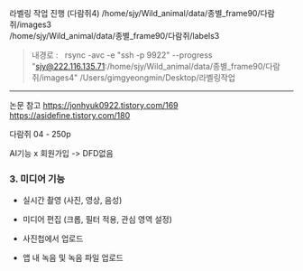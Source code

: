 라벨링 작업 진행 (다람쥐4)
/home/sjy/Wild_animal/data/종별_frame90/다람쥐/images3  
/home/sjy/Wild_animal/data/종별_frame90/다람쥐/labels3

> 내경로 :    rsync -avc -e "ssh -p 9922" --progress "sjy@222.116.135.71:/home/sjy/Wild_animal/data/종별_frame90/다람쥐/images4"  /Users/gimgyeongmin/Desktop/라벨링작업



---


논문 참고 
https://jonhyuk0922.tistory.com/169
https://asidefine.tistory.com/180


다람쥐 04 - 250p

AI기능 x
회원가입 -> DFD없음


### 3. 미디어 기능

- 실시간 촬영 (사진, 영상, 음성)
    
- 미디어 편집 (크롭, 필터 적용, 관심 영역 설정)
    
- 사진첩에서 업로드
    
- 앱 내 녹음 및 녹음 파일 업로드